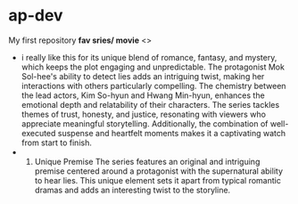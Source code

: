# ap-dev
My first repository
**fav sries/ movie**
<<My lovely liar>>
- i really like this  for its unique blend of romance, fantasy, and mystery, which keeps the plot engaging and unpredictable. The protagonist Mok Sol-hee's ability to detect lies adds an intriguing twist, making her interactions with others particularly compelling. The chemistry between the lead actors, Kim So-hyun and Hwang Min-hyun, enhances the emotional depth and relatability of their characters. The series tackles themes of trust, honesty, and justice, resonating with viewers who appreciate meaningful storytelling. Additionally, the combination of well-executed suspense and heartfelt moments makes it a captivating watch from start to finish.
- 1. Unique Premise
The series features an original and intriguing premise centered around a protagonist with the supernatural ability to hear lies. This unique element sets it apart from typical romantic dramas and adds an interesting twist to the storyline.
